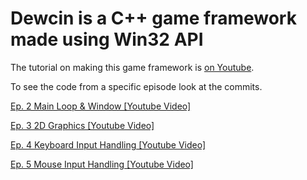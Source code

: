 # Dewcin is a C++ game framework made using Win32 API

The tutorial on making this game framework is [on Youtube](https://youtube.com/playlist?list=PL5Lk2LPoiyAKDzUg1KKJkkqcvoK6VI6Jp).

To see the code from a specific episode look at the commits.

[Ep. 2 Main Loop & Window [Youtube Video]](https://youtu.be/ZdtMJPJx9jk)

[Ep. 3 2D Graphics [Youtube Video]](https://youtu.be/JWnhgWEmO10)

[Ep. 4 Keyboard Input Handling [Youtube Video]](https://youtu.be/BogrUrFuQ6A)

[Ep. 5 Mouse Input Handling [Youtube Video]](https://youtu.be/hNlpfNgcyPs)